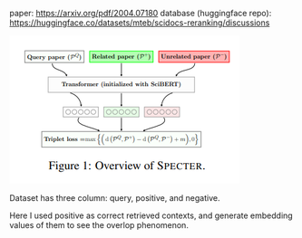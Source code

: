 paper: https://arxiv.org/pdf/2004.07180
database (huggingface repo): https://huggingface.co/datasets/mteb/scidocs-reranking/discussions

![alt text](image.png)

Dataset has three column: query, positive, and negative.

Here I used positive as correct retrieved contexts, and generate embedding values of them to see the overlop phenomenon.